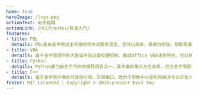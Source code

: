 ```yaml
---
home: true
heroImage: /logo.png
actionText: 新手指南
actionLink: /HELP/notes/快速入门/
features:
- title: PEL
  details: PEL是由金字塔自主开发的积木式脚本语言，坚持以效率、易用为宗旨。帮助零基础用户脱离编程算法束缚、快速开发量化策略，直击交易靶心。
- title: VBA
  details: 基于金字塔提供的大量事件驱动类处理机制、集成office VBA诸多特性，可以快速实现定制化界面功能。
- title: Python
  details: Python是当前炙手可热的编程语言之一，其丰富的第三方生态库，结合金字塔提供的交易接口，帮助用户站在巨人的肩膀上实现心仪的算法交易。
- title: C++
  details: 基于金字塔环境的开放性行情、交易接口，致力于帮助中小型机构解决专业开发人员短缺，以最小的开发投入成本，快速打造多维度、深层次的高效运行插件模块。将金字塔转化为具有自身属性的独立化工具。
footer: MIT Licensed | Copyright © 2018-present Evan You
---
```

